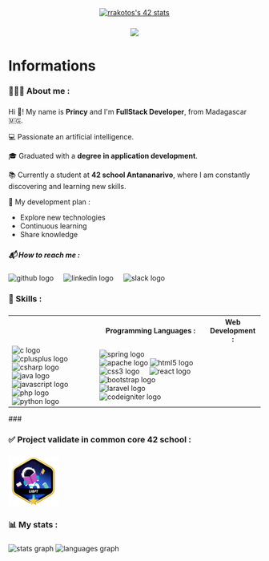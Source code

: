 <div align="center">  
  <a href="https://github.com/oakoudad/badge42"><img src="https://badge.mediaplus.ma/greenbinary/rrakotos?1337Badge=off&UM6P=off" alt="rrakotos's 42 stats" /></a>
</div>

###

<div align="center">
  <img src="https://visitor-badge.laobi.icu/badge?page_id=PrincyRaks.PrincyRaks&left_color=gray&right_color=blue"  />
</div>

###

<h1 align="left">Informations</h1>

###

<h3 align="left">​🧑🏻‍💻​ About me :</h3>

###

Hi ​👋​! My name is **Princy** and I'm **FullStack Developer**, from Madagascar ​​🇲🇬​.

​​💻 ​Passionate an artificial intelligence.

​​🎓​ Graduated with a **degree in application development**.

​​​📚​ Currently a student at **42 school Antananarivo**, where I am constantly discovering and learning new skills.

​🌱​ My development plan :
 - Explore new technologies
- Continuous learning
- Share knowledge

###

<h5 align="left">📬 How to reach me :</h5>

###

<div align="left">
  <img src="https://skillicons.dev/icons?i=github" height="40" alt="github logo"  />
  <img width="12" />
  <img src="https://cdn.jsdelivr.net/gh/devicons/devicon/icons/linkedin/linkedin-original.svg" height="40" alt="linkedin logo"  />
  <img width="12" />
  <img src="https://cdn.jsdelivr.net/gh/devicons/devicon/icons/slack/slack-original.svg" height="40" alt="slack logo"  />
</div>

###

<h3 align="left">​​​🎯​​ Skills :</h3>

###

<table>
    <td>
        <th>Programming Languages :</th>
        <th>Web Development :</th>
    </td>
    <tr>
        <td>
            <img src="https://cdn.jsdelivr.net/gh/devicons/devicon/icons/c/c-original.svg" height="40" alt="c logo"  />
            <img width="12" />
            <img src="https://cdn.jsdelivr.net/gh/devicons/devicon/icons/cplusplus/cplusplus-original.svg" height="40" alt="cplusplus logo"  />
            <img width="12" />
            <img src="https://cdn.jsdelivr.net/gh/devicons/devicon/icons/csharp/csharp-original.svg" height="40" alt="csharp logo"  />
            <img width="12" />
            <img src="https://cdn.jsdelivr.net/gh/devicons/devicon/icons/java/java-original.svg" height="40" alt="java logo"  />
            <img width="12" />
            <img src="https://cdn.jsdelivr.net/gh/devicons/devicon/icons/javascript/javascript-original.svg" height="40" alt="javascript logo"  />
            <img width="12" />
            <img src="https://cdn.jsdelivr.net/gh/devicons/devicon/icons/php/php-original.svg" height="40" alt="php logo"  />
            <img width="12" />
            <img src="https://cdn.jsdelivr.net/gh/devicons/devicon/icons/python/python-original.svg" height="40" alt="python logo"  />
        </td>
        <td>
            <img src="https://cdn.jsdelivr.net/gh/devicons/devicon/icons/spring/spring-original.svg" height="40" alt="spring logo"  />
            <img width="12" />
            <img src="https://cdn.jsdelivr.net/gh/devicons/devicon/icons/apache/apache-original.svg" height="40" alt="apache logo"  />
            <img src="https://cdn.jsdelivr.net/gh/devicons/devicon/icons/html5/html5-original.svg" height="40" alt="html5 logo"  />
            <img width="12" />
            <img src="https://cdn.jsdelivr.net/gh/devicons/devicon/icons/css3/css3-original.svg" height="40" alt="css3 logo"  />
            <img width="12" />
            <img src="https://cdn.jsdelivr.net/gh/devicons/devicon/icons/react/react-original.svg" height="40" alt="react logo"  />
            <img width="12" />
            <img src="https://cdn.jsdelivr.net/gh/devicons/devicon/icons/bootstrap/bootstrap-original.svg" height="40" alt="bootstrap logo"  />
             <img src="https://cdn.jsdelivr.net/gh/devicons/devicon/icons/laravel/laravel-original.svg" height="40" alt="laravel logo"  />
            <img width="12" />
            <img src="https://cdn.jsdelivr.net/gh/devicons/devicon/icons/codeigniter/codeigniter-plain.svg" height="40" alt="codeigniter logo"  />
        </td>
    </tr>
    <!--<td>
        <th>Mobile App Development :</th>
        <th>Database :</th>
    </th>
    <tr>
        <td>
            <img src="https://cdn.jsdelivr.net/gh/devicons/devicon/icons/androidstudio/androidstudio-original.svg" height="40" alt="androidstudio logo"  />
            <img width="12" />
            <img src="https://cdn.simpleicons.org/ionic/3880FF" height="40" alt="ionic logo"  />
        </td>
    </tr>
    <tr>
        <td>
            <img src="https://cdn.jsdelivr.net/gh/devicons/devicon/icons/postgresql/postgresql-original.svg" height="40" alt="postgresql logo"  />
            <img width="12" />
            <img src="https://cdn.jsdelivr.net/gh/devicons/devicon/icons/mysql/mysql-original.svg" height="40" alt="mysql logo"  />
            <img width="12" />
            <img src="https://cdn.jsdelivr.net/gh/devicons/devicon/icons/oracle/oracle-original.svg" height="40" alt="oracle logo"  />
            <img width="12" />
            <img src="https://cdn.jsdelivr.net/gh/devicons/devicon/icons/mongodb/mongodb-original.svg" height="40" alt="mongodb logo"  />
        </td>
    </tr>
    <td>
        <th>Game Engines :</th>
        <th>Other :</th>
    </th>
    <tr>
        <td>
            <img src="https://cdn.simpleicons.org/unity/FFFFFF" height="40" alt="unity logo"  />
        </td>
    </tr>
    <tr>
        <td>
            <img src="https://cdn.jsdelivr.net/gh/devicons/devicon/icons/linux/linux-original.svg" height="40" alt="linux logo"  />
        </td>
    </tr>-->
</table>
###

<h3 align="left">✅​ Project validate in common core 42 school :</h3>

###

<div align="left">
  <img height="100" src="https://github.com/PrincyRaks/PrincyRaks/blob/main/badges/libftm.png?raw=true"  />
</div>

###

<h3 align="left">📊​ My stats :</h3>

###

<div align="left">
  <img src="https://github-readme-stats.vercel.app/api?username=PrincyRaks&hide_title=false&hide_rank=false&show_icons=true&include_all_commits=true&count_private=true&disable_animations=false&theme=algolia&locale=en&hide_border=false&order=1" height="170" alt="stats graph"  />
  <img src="https://github-readme-stats.vercel.app/api/top-langs?username=PrincyRaks&locale=en&hide_title=false&layout=compact&card_width=320&langs_count=5&theme=algolia&hide_border=false&order=2" height="170" alt="languages graph"  />
</div>
